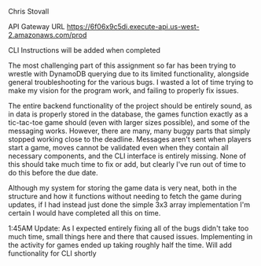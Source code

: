 Chris Stovall

API Gateway URL
https://6f06x9c5di.execute-api.us-west-2.amazonaws.com/prod

CLI Instructions will be added when completed

The most challenging part of this assignment so far has been trying to wrestle with DynamoDB querying due to its limited functionality, alongside general troubleshooting for the various bugs. I wasted a lot of time trying to make my vision for the program work, and failing to properly fix issues.


The entire backend functionality of the project should be entirely sound, as in data is properly stored in the database, the games function exactly as a tic-tac-toe game should (even with larger sizes possible), and some of the messaging works.
However, there are many, many buggy parts that simply stopped working close to the deadline. Messages aren't sent when players start a game, moves cannot be validated even when they contain all necessary components, and the CLI interface is entirely missing. None of this should take much time to fix or add, but clearly I've run out of time to do this before the due date.


Although my system for storing the game data is very neat, both in the structure and how it functions without needing to fetch the game during updates, if I had instead just done the simple 3x3 array implementation I'm certain I would have completed all this on time.


1:45AM Update:
As I expected entirely fixing all of the bugs didn't take too much time, small things here and there that caused issues. Implementing in the activity for games ended up taking roughly half the time. Will add functionality for CLI shortly
